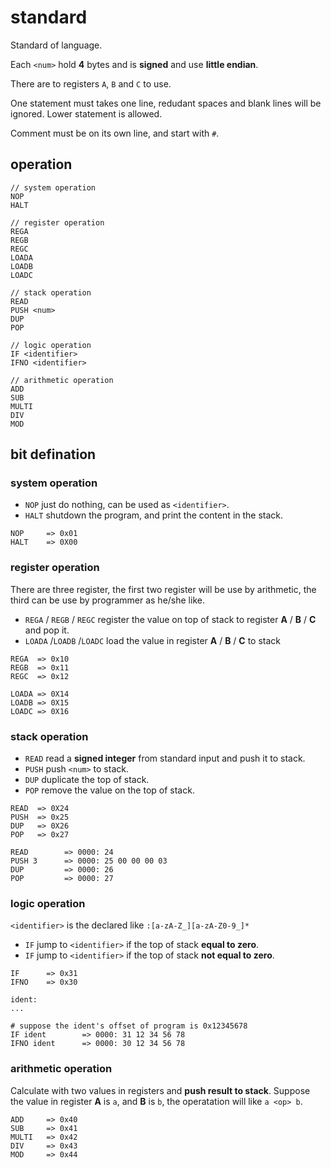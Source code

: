 # standard

Standard of language.

Each `<num>` hold **4** bytes and is **signed** and use **little endian**.

There are to registers `A`, `B` and `C` to use.

One statement must takes one line, redudant spaces and blank lines will be ignored. Lower statement is allowed.

Comment must be on its own line, and start with `#`.

## operation

```
// system operation
NOP
HALT

// register operation
REGA
REGB
REGC
LOADA
LOADB
LOADC

// stack operation
READ
PUSH <num>
DUP
POP

// logic operation
IF <identifier>
IFNO <identifier>

// arithmetic operation
ADD
SUB
MULTI
DIV
MOD
```

## bit defination

### system operation

- `NOP` just do nothing, can be used as `<identifier>`.
- `HALT` shutdown the program, and print the content in the stack.

```
NOP     => 0x01
HALT    => 0X00
```

### register operation

There are three register, the first two register will be use by arithmetic, the third can be use by programmer as he/she like.

- `REGA` / `REGB` / `REGC` register the value on top of stack to register **A** / **B** / **C** and pop it.
- `LOADA` /`LOADB` /`LOADC` load the value in register **A** / **B** / **C** to stack

```
REGA  => 0x10
REGB  => 0x11
REGC  => 0x12

LOADA => 0X14
LOADB => 0X15
LOADC => 0X16
```

### stack operation

- `READ` read a **signed integer** from standard input and push it to stack.
- `PUSH` push `<num>` to stack.
- `DUP` duplicate the top of stack.
- `POP` remove the value on the top of stack.

```
READ  => 0X24
PUSH  => 0x25
DUP   => 0X26
POP   => 0x27
```

```
READ        => 0000: 24
PUSH 3      => 0000: 25 00 00 00 03
DUP         => 0000: 26
POP         => 0000: 27
```

### logic operation

`<identifier>` is the declared like `:[a-zA-Z_][a-zA-Z0-9_]*`

- `IF` jump to `<identifier>` if the top of stack **equal to zero**.
- `IF` jump to `<identifier>` if the top of stack **not equal to zero**.

```
IF      => 0x31
IFNO    => 0x30
```

```
ident:
...

# suppose the ident's offset of program is 0x12345678
IF ident        => 0000: 31 12 34 56 78
IFNO ident      => 0000: 30 12 34 56 78
```

### arithmetic operation

Calculate with two values in registers and **push result to stack**. Suppose the value in register **A** is `a`, and **B** is `b`, the operatation will like `a <op> b`.

```
ADD     => 0x40
SUB     => 0x41
MULTI   => 0x42
DIV     => 0x43
MOD     => 0x44
```
